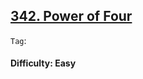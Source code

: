 ## [342. Power of Four](https://leetcode.com/problems/power-of-four/)

```Tag```:

#### Difficulty: Easy

